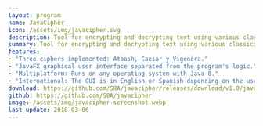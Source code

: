 ```yaml
---
layout: program
name: JavaCipher
icon: /assets/img/javacipher.svg
description: Tool for encrypting and decrypting text using various classical ciphers.
summary: Tool for encrypting and decrypting text using various classical ciphers. Made in Java.
features:
- "Three ciphers implemented: Atbash, Caesar y Vigenère."
- "JavaFX graphical user interface separated from the program's logic."
- "Multiplatform: Runs on any operating system with Java 8."
- "International: The GUI is in English or Spanish depending on the user's system."
download: https://github.com/S8A/javacipher/releases/download/v1.0/javacipher-1.0.jar
github: https://github.com/S8A/javacipher
image: /assets/img/javacipher-screenshot.webp
last_update: 2018-03-06
---
```

